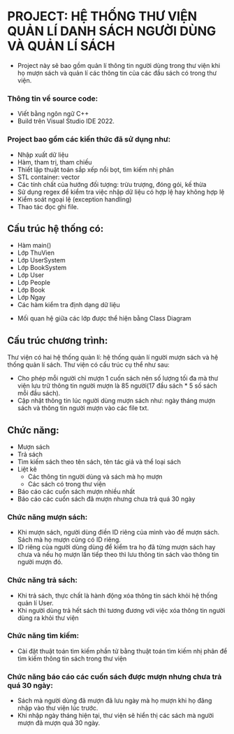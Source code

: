 # PROJECT: HỆ THỐNG THƯ VIỆN QUẢN LÍ DANH SÁCH NGƯỜI DÙNG VÀ QUẢN LÍ SÁCH 

- Project này sẽ bao gồm quản lí thông tin người dùng trong thư viện khi họ mượn sách và quản lí các thông tin của 
các đầu sách có trong thư viện.

### Thông tin về source code:

- Viết bằng ngôn ngữ C++ 
- Build trên Visual Studio IDE 2022.

### Project bao gồm các kiến thức đã sử dụng như:

- Nhập xuất dữ liệu
- Hàm, tham trị, tham chiếu
- Thiết lập thuật toán sắp xếp nổi bọt, tìm kiếm nhị phân
- STL container: vector
- Các tính chất của hướng đối tượng: trừu trượng, đóng gói, kế thừa
- Sử dụng regex để kiểm tra việc nhập dữ liệu có hợp lệ hay không hợp lệ
- Kiểm soát ngoại lệ (exception handling)
- Thao tác đọc ghi file.

## Cấu trúc hệ thống có:
- Hàm main()
- Lớp ThuVien
- Lớp UserSystem
- Lớp BookSystem
- Lớp User
- Lớp People
- Lớp Book
- Lớp Ngay
- Các hàm kiểm tra định dạng dữ liệu
* Mối quan hệ giữa các lớp được thể hiện bằng Class Diagram

## Cấu trúc chương trình: 
Thư viện có hai hệ thống quản lí: hệ thống quản lí người mượn sách và hệ thống quản lí sách. 
Thư viện có cấu trúc cụ thể như sau:
- Cho phép mỗi người chỉ mượn 1 cuốn sách nên số lượng tối đa mà thư viện lưu trữ thông tin người mượn là 85 người(17 đầu sách * 5 số sách mỗi đầu sách).  
- Cập nhật thông tin lúc người dùng mượn sách như: ngày tháng mượn sách và thông tin người mượn vào các file txt.  

## Chức năng:
- Mượn sách
- Trả sách
- Tìm kiếm sách theo tên sách, tên tác giả và thể loại sách
- Liệt kê 
  - Các thông tin người dùng và sách mà họ mượn
  - Các sách có trong thư viện
- Báo cáo các cuốn sách mượn nhiều nhất
- Báo cáo các cuốn sách đã mượn nhưng chưa trả quá 30 ngày

### Chức năng mượn sách: 
- Khi mượn sách, người dùng điền ID riêng của mình vào để mượn sách. Sách mà họ mượn cũng có ID riêng.
- ID riêng của người dùng dùng để kiểm tra họ đã từng mượn sách hay chưa và nếu họ mượn lần tiếp theo thì lưu thông tin sách vào thông tin người mượn đó.

### Chức năng trả sách: 
- Khi trả sách, thực chất là hành động xóa thông tin sách khỏi hệ thống quản lí User.
- Khi người dùng trả hết sách thì tương đương với việc xóa thông tin người dùng ra khỏi thư viện

### Chức năng tìm kiếm: 
- Cài đặt thuật toán tìm kiếm phần tử bằng thuật toán tìm kiếm nhị phân để tìm kiếm thông tin sách trong thư viện
     
### Chức năng báo cáo các cuốn sách được mượn nhưng chưa trả quá 30 ngày:
- Sách mà người dùng đã mượn đã lưu ngày mà họ mượn khi họ đăng nhập vào thư viện lúc trước.
- Khi nhập ngày tháng hiện tại, thư viện sẽ hiển thị các sách mà người mượn đã mượn quá 30 ngày.




